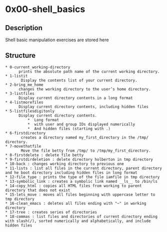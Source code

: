 #  0x00-shell_basics

## Description

  Shell basic manipulation exercises are stored here

## Structure

    * 0-current_working-directory 
          prints the absolute path name of the current working directory.
    * 1-listit
           Display the contents list of your current directory.
    * 2-bring_me_home
          changes the working directory to the user’s home directory.
    * 3-listfiles
          Display current directory contents in a long format
    * 4-listmorefiles
          Display current directory contents, including hidden files 
    * 5-listfilesdigitonly
          Display current directory contents.
              *  Long format
              *  with user and group IDs displayed numerically
              *  And hidden files (starting with .)
    * 6-firstdirectory
           creates a directory named my_first_directory in the /tmp/ directory.
    * 7-movethatfile
           Move the file betty from /tmp/ to /tmp/my_first_directory.
    * 8-firstdelete : delete file betty
    * 9-firstdirdeletion : delete directory holberton in tmp directory
    * 10-back : changes working directory to previous one
    * 11-lists : list all files in the current directory, parent directory and he boot directory including hidden files in long format
    * 12-file_type : prints the type of the file iamfile in tmp directory
    * 13-symbolic_link : creates a symbolic link named __ls__ to /bin/ls
    * 14-copy_html : copies all HTML files from working to parent directory that does not exist
    * 15-lets_move : moves all files beginning with uppercase letter to tmp directory
    * 16-clean_emacs : deletes all files ending with "~" in working directory
    * 17-tree : creates series of directories
    * 18-commas : list files and directories of current directory ending with slash(/), sorted numerically and alphabetically, and include hidden files

